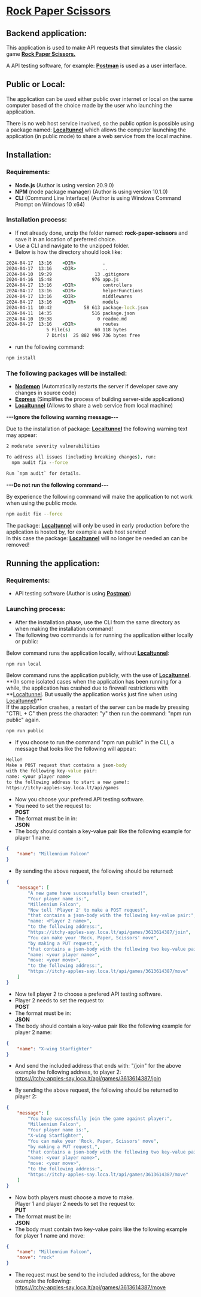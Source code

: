 # **[Rock Paper Scissors](https://en.wikipedia.org/wiki/Rock_paper_scissors)**

## Backend application:

This application is used to make API requests that simulates the classic game **[Rock Paper Scissors.](https://en.wikipedia.org/wiki/Rock_paper_scissors)**

A API testing software, for example: **[Postman](https://www.postman.com/)** is used as a user interface.

## Public or Local:

The application can be used either public over internet or local on the same computer based of the choice made by the user who launching the application.

There is no web host service involved, so the public option is possible using a package named: **[Localtunnel](https://theboroer.github.io/localtunnel-www/)** which allows the computer launching the application (in public mode) to share a web service from the local machine.

## Installation:

### Requirements:

-   **Node.js** (Author is using version 20.9.0)
-   **NPM** (node package manager) (Author is using version 10.1.0)
-   **CLI** (Command Line Interface) (Author is using Windows Command Prompt on Windows 10 x64)

### Installation process:

-   If not already done, unzip the folder named: **rock-paper-scissors** and save it in an location of preferred choice.
-   Use a CLI and navigate to the unzipped folder.
-   Below is how the directory should look like:

```cmd
2024-04-17  13:16    <DIR>          .
2024-04-17  13:16    <DIR>          ..
2024-04-10  19:29                13 .gitignore
2024-04-16  15:48               976 app.js
2024-04-17  13:16    <DIR>          controllers
2024-04-17  13:16    <DIR>          helperFunctions
2024-04-17  13:16    <DIR>          middlewares
2024-04-17  13:16    <DIR>          models
2024-04-11  10:42            58 613 package-lock.json
2024-04-11  14:35               516 package.json
2024-04-10  19:38                 0 readme.md
2024-04-17  13:16    <DIR>          routes
               5 File(s)         60 118 bytes
               7 Dir(s)  25 882 996 736 bytes free
```

-   run the following command:

```cmd
npm install
```

### The following packages will be installed:

-   **[Nodemon](https://nodemon.io/)** (Automatically restarts the server if developer save any changes in source code)
-   **[Express](https://expressjs.com/)** (Simplifies the process of building server-side applications)
-   **[Localtunnel](https://theboroer.github.io/localtunnel-www/)** (Allows to share a web service from local machine)

**---Ignore the following warning message---**

Due to the installation of package: **[Localtunnel](https://theboroer.github.io/localtunnel-www/)** the following warning text may appear:

```cmd
2 moderate severity vulnerabilities

To address all issues (including breaking changes), run:
  npm audit fix --force

Run `npm audit` for details.
```

**---Do not run the following command---**

By experience the following command will make the application to not work when using the public mode.

```cmd
npm audit fix --force
```

The package: **[Localtunnel](https://theboroer.github.io/localtunnel-www/)** will only be used in early production before the application is hosted by, for example a web host service!  
In this case the package: **[Localtunnel](https://theboroer.github.io/localtunnel-www/)** will no longer be needed an can be removed!

## Running the application:

### Requirements:

-   API testing software (Author is using **[Postman](https://www.postman.com/)**)

### Launching process:

-   After the installation phase, use the CLI from the same directory as when making the installation command!
-   The following two commands is for running the application either locally or public:

Below command runs the application locally, without **[Localtunnel](https://theboroer.github.io/localtunnel-www/)**:

```cmd
npm run local
```

Below command runs the application publicly, with the use of **[Localtunnel](https://theboroer.github.io/localtunnel-www/)**. **(In some isolated cases when the application has been running for a while, the application has crashed due to firewall restrictions with **[Localtunnel](https://theboroer.github.io/localtunnel-www/). But usually the application works just fine when using [Localtunnel](https://theboroer.github.io/localtunnel-www/))\*\*  
If the application crashes, a restart of the server can be made by pressing "CTRL + C" then press the character: "y" then run the command: "npm run public" again.

```cmd
npm run public
```

-   If you choose to run the command "npm run public" in the CLI, a message that looks like the following will appear:

```cmd
Hello!
Make a POST request that contains a json-body
with the following key-value pair:
name: <your player name>
to the following address to start a new game!:
https://itchy-apples-say.loca.lt/api/games
```

-   Now you choose your prefered API testing software.
-   You need to set the request to:  
    **POST**
-   The format must be in in:  
    **JSON**
-   The body should contain a key-value pair like the following example for player 1 name:

```json
{
    "name": "Millennium Falcon"
}
```

-   By sending the above request, the following should be returned:

```json
{
    "message": [
        "A new game have successfully been created!",
        "Your player name is:",
        "Millennium Falcon",
        "Now tell 'Player 2' to make a POST request",
        "that contains a json-body with the following key-value pair:",
        "name: <Player 2 name>",
        "to the following address:",
        "https://itchy-apples-say.loca.lt/api/games/3613614387/join",
        "You can make your 'Rock, Paper, Scissors' move",
        "by making a PUT request,",
        "that contains a json-body with the following two key-value pairs:",
        "name: <your player name>",
        "move: <your move>",
        "to the following address:",
        "https://itchy-apples-say.loca.lt/api/games/3613614387/move"
    ]
}
```

-   Now tell player 2 to choose a prefered API testing software.
-   Player 2 needs to set the request to:  
    **POST**
-   The format must be in:  
    **JSON**
-   The body should contain a key-value pair like the following example for player 2 name:

```json
{
    "name": "X-wing Starfighter"
}
```

-   And send the included address that ends with: "/join" for the above example the following address, to player 2:  
    https://itchy-apples-say.loca.lt/api/games/3613614387/join

-   By sending the above request, the following should be returned to player 2:

```json
{
    "message": [
        "You have successfully join the game against player:",
        "Millennium Falcon",
        "Your player name is:",
        "X-wing Starfighter",
        "You can make your 'Rock, Paper, Scissors' move",
        "by making a PUT request,",
        "that contains a json-body with the following two key-value pairs:",
        "name: <your player name>",
        "move: <your move>",
        "to the following address:",
        "https://itchy-apples-say.loca.lt/api/games/3613614387/move"
    ]
}
```

-   Now both players must choose a move to make.  
    Player 1 and player 2 needs to set the request to:  
    **PUT**
-   The format must be in:  
    **JSON**
-   The body must contain two key-value pairs like the following example for player 1 name and move:

```json
{
    "name": "Millennium Falcon",
    "move": "rock"
}
```

-   The request must be send to the included address, for the above example the following:  
    https://itchy-apples-say.loca.lt/api/games/3613614387/move
